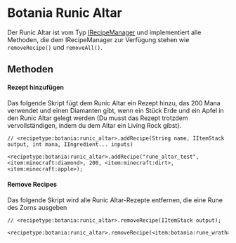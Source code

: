 # Botania Runic Altar

Der Runic Altar ist vom Typ [IRecipeManager](/vanilla/api/managers/IRecipeManager) und implementiert alle Methoden, die dem IRecipeManager zur Verfügung stehen wie `removeRecipe()` und `removeAll()`.

## Methoden

#### Rezept hinzufügen

Das folgende Skript fügt dem Runic Altar ein Rezept hinzu, das 200 Mana verwendet und einen Diamanten gibt, wenn ein Stück Erde und ein Apfel in den Runic Altar gelegt werden (Du musst das Rezept trotzdem vervollständigen, indem du dem Altar ein Living Rock gibst).

```zenscript
// <recipetype:botania:runic_altar>.addRecipe(String name, IItemStack output, int mana, IIngredient... inputs)

<recipetype:botania:runic_altar>.addRecipe("rune_altar_test", <item:minecraft:diamond>, 200, <item:minecraft:dirt>, <item:minecraft:apple>);
```

#### Remove Recipes

Das folgende Skript wird alle Runic Altar-Rezepte entfernen, die eine Rune des Zorns ausgeben

```zenscript
// <recipetype:botania:runic_altar>.removeRecipe(IItemStack output);

<recipetype:botania:runic_altar>.removeRecipe(<item:botania:rune_wrath>);
```



